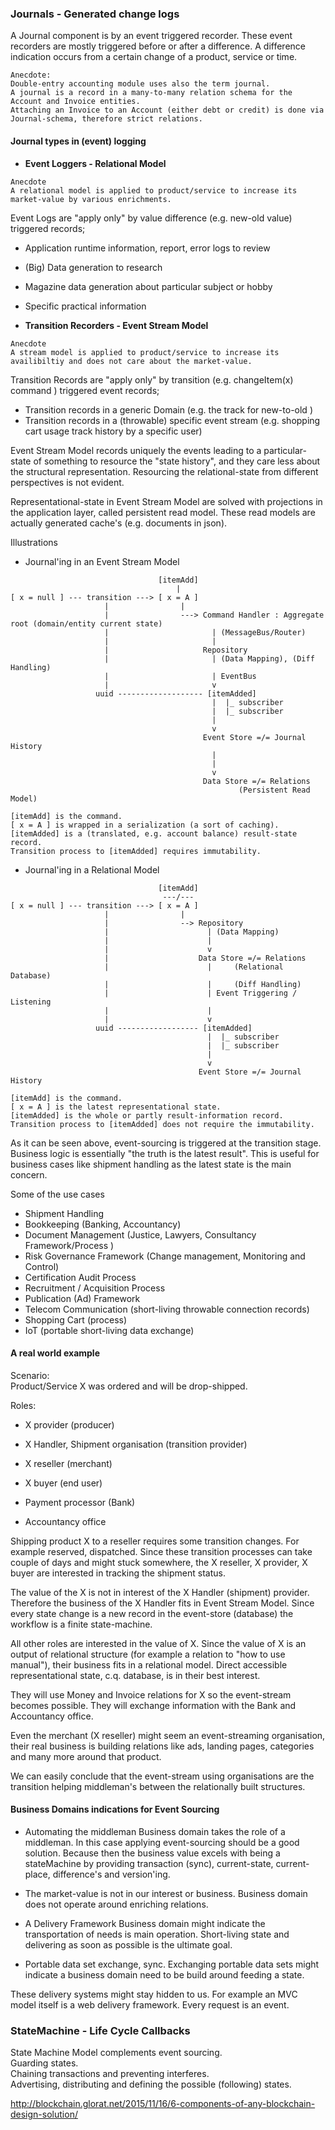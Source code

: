 ### Journals - Generated change logs

A Journal component is by an event triggered recorder.
These event recorders are mostly triggered before or after a difference.
A difference indication occurs from a certain change of a product, service or time.


```
Anecdote:
Double-entry accounting module uses also the term journal.
A journal is a record in a many-to-many relation schema for the Account and Invoice entities.
Attaching an Invoice to an Account (either debt or credit) is done via Journal-schema, therefore strict relations.
```

#### Journal types in (event) logging

+ **Event Loggers - Relational Model**
```
Anecdote  
A relational model is applied to product/service to increase its market-value by various enrichments.
```

  Event Logs are "apply only" by value difference (e.g. new-old value) triggered records;
  + Application runtime information, report, error logs to review
  + (Big) Data generation to research
  + Magazine data generation about particular subject or hobby
  + Specific practical information
  

+ **Transition Recorders - Event Stream Model**
```
Anecdote  
A stream model is applied to product/service to increase its availibiltiy and does not care about the market-value. 
```

  Transition Records are "apply only" by transition (e.g. changeItem(x) command ) triggered event records;
  + Transition records in a generic Domain (e.g. the track for new-to-old )
  + Transition records in a (throwable) specific event stream (e.g. shopping cart usage track history by a specific user)

Event Stream Model records uniquely the events leading to a particular-state of something to resource the "state history", 
and they care less about the structural representation.
Resourcing the relational-state from different perspectives is not evident.  

Representational-state in Event Stream Model are solved with projections in the application layer, 
called persistent read model.
These read models are actually generated cache's (e.g. documents in json). 


Illustrations 

+ Journal'ing in an Event Stream Model
```
                                 [itemAdd]
                                     |
[ x = null ] --- transition ---> [ x = A ]
                     |                |
                     |                ---> Command Handler : Aggregate root (domain/entity current state)
                     |                       | (MessageBus/Router)
                     |                       |
                     |                     Repository
                     |                       | (Data Mapping), (Diff Handling)
                     |                       | EventBus
                     |                       v
                   uuid ------------------- [itemAdded]
                                             |  |_ subscriber
                                             |  |_ subscriber
                                             |
                                             v
                                           Event Store =/= Journal History
                                             |
                                             |
                                             v                                           
                                           Data Store =/= Relations 
                                                   (Persistent Read Model)  
                                                           
[itemAdd] is the command.
[ x = A ] is wrapped in a serialization (a sort of caching).
[itemAdded] is a (translated, e.g. account balance) result-state record.
Transition process to [itemAdded] requires immutability.
```

    
+ Journal'ing in a Relational Model
```
                                 [itemAdd]
                                  ---/---
[ x = null ] --- transition ---> [ x = A ] 
                     |                |
                     |                --> Repository
                     |                      | (Data Mapping)
                     |                      |
                     |                      v
                     |                    Data Store =/= Relations
                     |                      |     (Relational Database)
                     |                      |     (Diff Handling)
                     |                      | Event Triggering / Listening
                     |                      |
                     |                      v
                   uuid ------------------ [itemAdded] 
                                            |  |_ subscriber
                                            |  |_ subscriber
                                            |
                                            v
                                          Event Store =/= Journal History
                                                               
[itemAdd] is the command.
[ x = A ] is the latest representational state. 
[itemAdded] is the whole or partly result-information record.
Transition process to [itemAdded] does not require the immutability.

```

As it can be seen above, event-sourcing is triggered at the transition stage.
Business logic is essentially "the truth is the latest result". 
This is useful for business cases like shipment handling 
as the latest state is the main concern.  

Some of the use cases  
+ Shipment Handling
+ Bookkeeping (Banking, Accountancy)
+ Document Management (Justice, Lawyers, Consultancy Framework/Process )
+ Risk Governance Framework (Change management, Monitoring and Control)
+ Certification Audit Process
+ Recruitment / Acquisition Process
+ Publication (Ad) Framework
+ Telecom Communication (short-living throwable connection records)
+ Shopping Cart (process)
+ IoT (portable short-living data exchange)

#### A real world example
Scenario:   
Product/Service X was ordered and will be drop-shipped.

Roles:   
+ X provider (producer)
+ X Handler, Shipment organisation (transition provider)
+ X reseller (merchant)
+ X buyer (end user)

+ Payment processor (Bank)
+ Accountancy office


Shipping product X to a reseller requires some transition changes.
For example reserved, dispatched.
Since these transition processes can take couple of days and might stuck somewhere,
the X reseller, X provider, X buyer are interested in tracking the shipment status.  

The value of the X is not in interest of the X Handler (shipment) provider.
Therefore the business of the X Handler fits in Event Stream Model.
Since every state change is a new record in the event-store (database)
the workflow is a finite state-machine.   

All other roles are interested in the value of X.
Since the value of X is an output of relational structure (for example a relation to "how to use manual"), their business fits
in a relational model. 
Direct accessible representational state, c.q. database, is in their best interest.

They will use Money and Invoice relations for X so the event-stream becomes possible.
They will exchange information with the Bank and Accountancy office.

Even the merchant (X reseller) might seem an event-streaming organisation, their
real business is building relations like ads, landing pages,
categories and many more around that product.

We can easily conclude that the event-stream using organisations are the transition helping middleman's
between the relationally built structures.  

#### Business Domains indications for Event Sourcing 
+ Automating the middleman
Business domain takes the role of a middleman.
In this case applying event-sourcing should be a good solution.
Because then the business value excels with being a stateMachine 
by providing transaction (sync), current-state, current-place, difference's and version'ing.

+ The market-value is not in our interest or business.
Business domain does not operate around enriching relations.

+ A Delivery Framework
Business domain might indicate the transportation of needs is main operation.
Short-living state and delivering as soon as possible is the ultimate goal. 

+ Portable data set exchange, sync.
Exchanging portable data sets might indicate a business domain
need to be build around feeding a state.


These delivery systems might stay hidden to us. 
For example an MVC model itself is a web delivery framework.
Every request is an event.


### StateMachine - Life Cycle Callbacks

State Machine Model complements event sourcing.  
Guarding states.   
Chaining transactions and preventing interferes.  
Advertising, distributing and defining the possible (following) states. 




http://blockchain.glorat.net/2015/11/16/6-components-of-any-blockchain-design-solution/
 
 
 
 
   